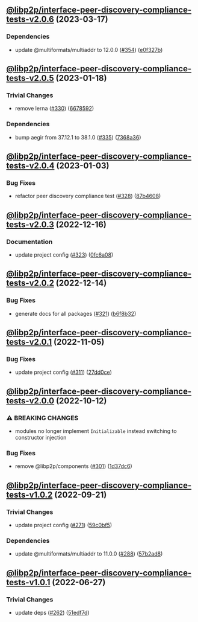 ## [@libp2p/interface-peer-discovery-compliance-tests-v2.0.6](https://github.com/libp2p/js-libp2p-interfaces/compare/@libp2p/interface-peer-discovery-compliance-tests-v2.0.5...@libp2p/interface-peer-discovery-compliance-tests-v2.0.6) (2023-03-17)


### Dependencies

* update @multiformats/multiaddr to 12.0.0 ([#354](https://github.com/libp2p/js-libp2p-interfaces/issues/354)) ([e0f327b](https://github.com/libp2p/js-libp2p-interfaces/commit/e0f327b5d54e240feabadce21a841629d633ec5e))

## [@libp2p/interface-peer-discovery-compliance-tests-v2.0.5](https://github.com/libp2p/js-libp2p-interfaces/compare/@libp2p/interface-peer-discovery-compliance-tests-v2.0.4...@libp2p/interface-peer-discovery-compliance-tests-v2.0.5) (2023-01-18)


### Trivial Changes

* remove lerna ([#330](https://github.com/libp2p/js-libp2p-interfaces/issues/330)) ([6678592](https://github.com/libp2p/js-libp2p-interfaces/commit/6678592dd0cf601a2671852f9d2a0aff5dee2b18))


### Dependencies

* bump aegir from 37.12.1 to 38.1.0 ([#335](https://github.com/libp2p/js-libp2p-interfaces/issues/335)) ([7368a36](https://github.com/libp2p/js-libp2p-interfaces/commit/7368a363423a08e8fa247dcb76ea13e4cf030d65))

## [@libp2p/interface-peer-discovery-compliance-tests-v2.0.4](https://github.com/libp2p/js-libp2p-interfaces/compare/@libp2p/interface-peer-discovery-compliance-tests-v2.0.3...@libp2p/interface-peer-discovery-compliance-tests-v2.0.4) (2023-01-03)


### Bug Fixes

* refactor peer discovery compliance test ([#328](https://github.com/libp2p/js-libp2p-interfaces/issues/328)) ([87b4608](https://github.com/libp2p/js-libp2p-interfaces/commit/87b4608ae4c373c8dd59b1b68a63293fe9e15d69))

## [@libp2p/interface-peer-discovery-compliance-tests-v2.0.3](https://github.com/libp2p/js-libp2p-interfaces/compare/@libp2p/interface-peer-discovery-compliance-tests-v2.0.2...@libp2p/interface-peer-discovery-compliance-tests-v2.0.3) (2022-12-16)


### Documentation

* update project config ([#323](https://github.com/libp2p/js-libp2p-interfaces/issues/323)) ([0fc6a08](https://github.com/libp2p/js-libp2p-interfaces/commit/0fc6a08e9cdcefe361fe325281a3a2a03759ff59))

## [@libp2p/interface-peer-discovery-compliance-tests-v2.0.2](https://github.com/libp2p/js-libp2p-interfaces/compare/@libp2p/interface-peer-discovery-compliance-tests-v2.0.1...@libp2p/interface-peer-discovery-compliance-tests-v2.0.2) (2022-12-14)


### Bug Fixes

* generate docs for all packages ([#321](https://github.com/libp2p/js-libp2p-interfaces/issues/321)) ([b6f8b32](https://github.com/libp2p/js-libp2p-interfaces/commit/b6f8b32a920c15a28fe021e6050e31aaae89d518))

## [@libp2p/interface-peer-discovery-compliance-tests-v2.0.1](https://github.com/libp2p/js-libp2p-interfaces/compare/@libp2p/interface-peer-discovery-compliance-tests-v2.0.0...@libp2p/interface-peer-discovery-compliance-tests-v2.0.1) (2022-11-05)


### Bug Fixes

* update project config ([#311](https://github.com/libp2p/js-libp2p-interfaces/issues/311)) ([27dd0ce](https://github.com/libp2p/js-libp2p-interfaces/commit/27dd0ce3c249892ac69cbb24ddaf0b9f32385e37))

## [@libp2p/interface-peer-discovery-compliance-tests-v2.0.0](https://github.com/libp2p/js-libp2p-interfaces/compare/@libp2p/interface-peer-discovery-compliance-tests-v1.0.2...@libp2p/interface-peer-discovery-compliance-tests-v2.0.0) (2022-10-12)


### ⚠ BREAKING CHANGES

* modules no longer implement `Initializable` instead switching to constructor injection

### Bug Fixes

* remove @libp2p/components ([#301](https://github.com/libp2p/js-libp2p-interfaces/issues/301)) ([1d37dc6](https://github.com/libp2p/js-libp2p-interfaces/commit/1d37dc6d3197838a71895d5769ad8bba6eb38fd3))

## [@libp2p/interface-peer-discovery-compliance-tests-v1.0.2](https://github.com/libp2p/js-libp2p-interfaces/compare/@libp2p/interface-peer-discovery-compliance-tests-v1.0.1...@libp2p/interface-peer-discovery-compliance-tests-v1.0.2) (2022-09-21)


### Trivial Changes

* update project config ([#271](https://github.com/libp2p/js-libp2p-interfaces/issues/271)) ([59c0bf5](https://github.com/libp2p/js-libp2p-interfaces/commit/59c0bf5e0b05496fca2e4902632b61bb41fad9e9))


### Dependencies

* update @multiformats/multiaddr to 11.0.0 ([#288](https://github.com/libp2p/js-libp2p-interfaces/issues/288)) ([57b2ad8](https://github.com/libp2p/js-libp2p-interfaces/commit/57b2ad88edfc7807311143791bc49270b1a81eaf))

## [@libp2p/interface-peer-discovery-compliance-tests-v1.0.1](https://github.com/libp2p/js-libp2p-interfaces/compare/@libp2p/interface-peer-discovery-compliance-tests-v1.0.0...@libp2p/interface-peer-discovery-compliance-tests-v1.0.1) (2022-06-27)


### Trivial Changes

* update deps ([#262](https://github.com/libp2p/js-libp2p-interfaces/issues/262)) ([51edf7d](https://github.com/libp2p/js-libp2p-interfaces/commit/51edf7d9b3765a6f75c915b1483ea345d0133a41))
